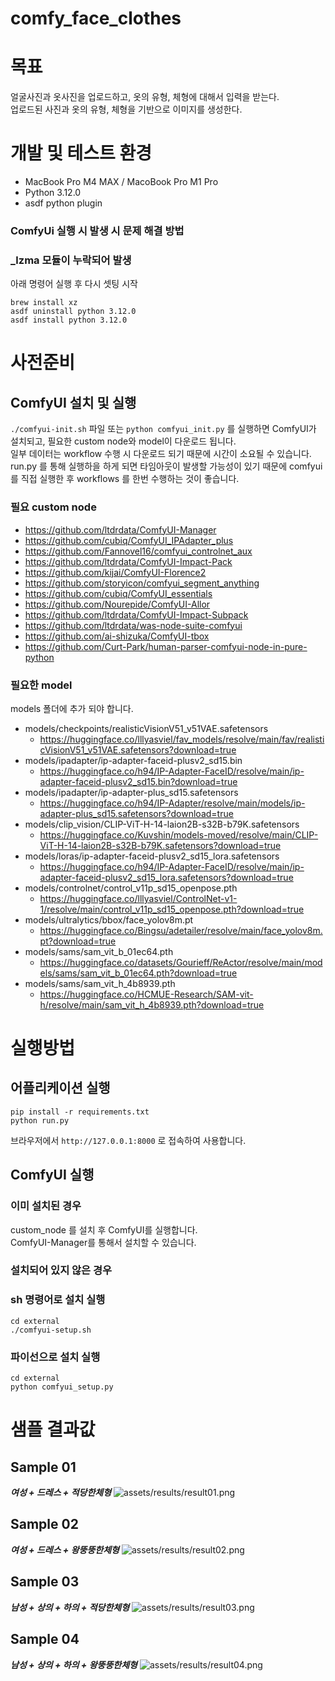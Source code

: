 # comfy_face_clothes

# 목표
얼굴사진과 옷사진을 업로드하고, 옷의 유형, 체형에 대해서 입력을 받는다.  
업로드된 사진과 옷의 유형, 체형을 기반으로 이미지를 생성한다.

# 개발 및 테스트 환경
 - MacBook Pro M4 MAX / MacoBook Pro M1 Pro
 - Python 3.12.0
 - asdf python plugin

### ComfyUi 실행 시 발생 시 문제 해결 방법
### _lzma 모듈이 누락되어 발생
아래 명령어 실행 후 다시 셋팅 시작
```
brew install xz
asdf uninstall python 3.12.0 
asdf install python 3.12.0
```

# 사전준비
## ComfyUI 설치 및 실행
`./comfyui-init.sh` 파일 또는 `python comfyui_init.py` 를 실행하면 ComfyUI가 설치되고, 필요한 custom node와 model이 다운로드 됩니다.  
일부 데이터는 workflow 수행 시 다운로드 되기 때문에 시간이 소요될 수 있습니다.  
run.py 를 통해 실행하을 하게 되면 타임아웃이 발생할 가능성이 있기 때문에 comfyui 를 직접 실행한 후 workflows 를 한번 수행하는 것이 좋습니다.  

### 필요 custom node
 - https://github.com/ltdrdata/ComfyUI-Manager
 - https://github.com/cubiq/ComfyUI_IPAdapter_plus
 - https://github.com/Fannovel16/comfyui_controlnet_aux
 - https://github.com/ltdrdata/ComfyUI-Impact-Pack
 - https://github.com/kijai/ComfyUI-Florence2
 - https://github.com/storyicon/comfyui_segment_anything
 - https://github.com/cubiq/ComfyUI_essentials
 - https://github.com/Nourepide/ComfyUI-Allor
 - https://github.com/ltdrdata/ComfyUI-Impact-Subpack
 - https://github.com/ltdrdata/was-node-suite-comfyui
 - https://github.com/ai-shizuka/ComfyUI-tbox
 - https://github.com/Curt-Park/human-parser-comfyui-node-in-pure-python

### 필요한 model
models 폴더에 추가 되야 합니다.
 - models/checkpoints/realisticVisionV51_v51VAE.safetensors
   - https://huggingface.co/lllyasviel/fav_models/resolve/main/fav/realisticVisionV51_v51VAE.safetensors?download=true
 - models/ipadapter/ip-adapter-faceid-plusv2_sd15.bin
   - https://huggingface.co/h94/IP-Adapter-FaceID/resolve/main/ip-adapter-faceid-plusv2_sd15.bin?download=true
 - models/ipadapter/ip-adapter-plus_sd15.safetensors
   - https://huggingface.co/h94/IP-Adapter/resolve/main/models/ip-adapter-plus_sd15.safetensors?download=true
 - models/clip_vision/CLIP-ViT-H-14-laion2B-s32B-b79K.safetensors
   - https://huggingface.co/Kuvshin/models-moved/resolve/main/CLIP-ViT-H-14-laion2B-s32B-b79K.safetensors?download=true
 - models/loras/ip-adapter-faceid-plusv2_sd15_lora.safetensors
   - https://huggingface.co/h94/IP-Adapter-FaceID/resolve/main/ip-adapter-faceid-plusv2_sd15_lora.safetensors?download=true
 - models/controlnet/control_v11p_sd15_openpose.pth
   - https://huggingface.co/lllyasviel/ControlNet-v1-1/resolve/main/control_v11p_sd15_openpose.pth?download=true
 - models/ultralytics/bbox/face_yolov8m.pt
   - https://huggingface.co/Bingsu/adetailer/resolve/main/face_yolov8m.pt?download=true
 - models/sams/sam_vit_b_01ec64.pth
   - https://huggingface.co/datasets/Gourieff/ReActor/resolve/main/models/sams/sam_vit_b_01ec64.pth?download=true
 - models/sams/sam_vit_h_4b8939.pth
   - https://huggingface.co/HCMUE-Research/SAM-vit-h/resolve/main/sam_vit_h_4b8939.pth?download=true

# 실행방법 

## 어플리케이션 실행
```
pip install -r requirements.txt
python run.py
```
브라우저에서 `http://127.0.0.1:8000` 로 접속하여 사용합니다.

## ComfyUI 실행
### 이미 설치된 경우
custom_node 를 설치 후 ComfyUI를 실행합니다.  
ComfyUI-Manager를 통해서 설치할 수 있습니다.

### 설치되어 있지 않은 경우
### sh 명령어로 설치 실행
```
cd external
./comfyui-setup.sh
```

### 파이선으로 설치 실행
```
cd external
python comfyui_setup.py
```

# 샘플 결과값
## Sample 01
***여성 + 드레스 + 적당한체형***
![assets/results/result01.png](assets/results/result01.png)

## Sample 02
***여성 + 드레스 + 왕뚱뚱한체형***
![assets/results/result02.png](assets/results/result02.png)

## Sample 03
***남성 + 상의 + 하의 + 적당한체형***
![assets/results/result03.png](assets/results/result03.png)

## Sample 04
***남성 + 상의 + 하의 + 왕뚱뚱한체형***
![assets/results/result04.png](assets/results/result04.png)
